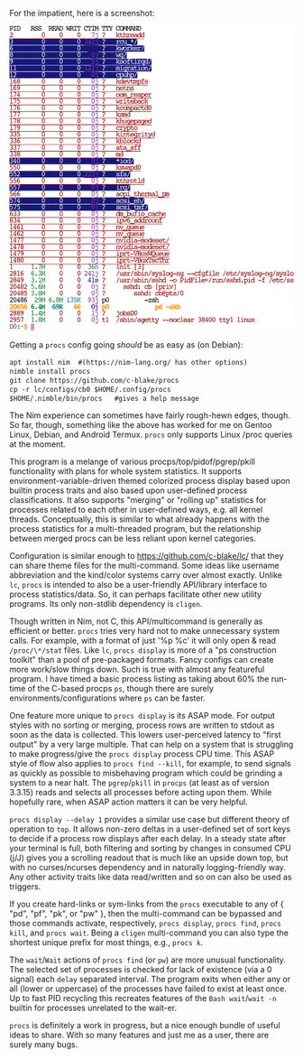 For the impatient, here is a screenshot:

![screenshot](https://raw.githubusercontent.com/c-blake/procs/master/screenshots/main.png)

Getting a `procs` config going *should* be as easy as (on Debian):
```
apt install nim  #(https://nim-lang.org/ has other options)
nimble install procs
git clone https://github.com/c-blake/procs
cp -r lc/configs/cb0 $HOME/.config/procs
$HOME/.nimble/bin/procs   #gives a help message
```
The Nim experience can sometimes have fairly rough-hewn edges, though.  So far,
though, something like the above has worked for me on Gentoo Linux, Debian, and
Android Termux.  `procs` only supports Linux /proc queries at the moment.

This program is a melange of various procps/top/pidof/pgrep/pkill functionality
with plans for whole system statistics.  It supports environment-variable-driven
themed colorized process display based upon builtin process traits and also
based upon user-defined process classifications.  It also supports "merging"
or "rolling up" statistics for processes related to each other in user-defined
ways, e.g. all kernel threads.  Conceptually, this is similar to what already
happens with the process statistics for a multi-threaded program, but the
relationship between merged procs can be less reliant upon kernel categories.

Configuration is similar enough to https://github.com/c-blake/lc/ that they can
share theme files for the multi-command.  Some ideas like username abbreviation
and the kind/color systems carry over almost exactly.  Unlike `lc`, `procs` is
intended to also be a user-friendly API/library interface to process
statistics/data.  So, it can perhaps facilitate other new utility programs.
Its only non-stdlib dependency is `cligen`.

Though written in Nim, not C, this API/multicommand is generally as efficient
or better.  `procs` tries very hard not to make unnecessary system calls.  For
example, with a format of just '%p %c' it will only open & read `/proc/\*/stat`
files.  Like `lc`, `procs display` is more of a "ps construction toolkit" than
a pool of pre-packaged formats.  Fancy configs can create more work/slow things
down.  Such is true with almost any featureful program.  I have timed a basic
process listing as taking about 60% the run-time of the C-based procps `ps`,
though there are surely environments/configurations where `ps` can be faster.

One feature more unique to `procs display` is its ASAP mode.  For output styles
with no sorting or merging, process rows are written to stdout as soon as the
data is collected.  This lowers user-perceived latency to "first output" by a
very large multiple.  That can help on a system that is struggling to make
progress/give the `procs display` process CPU time.  This ASAP style of flow
also applies to `procs find --kill`, for example, to send signals as quickly
as possible to misbehaving program which could be grinding a system to a near
halt.  The `pgrep`/`pkill` in `procps` (at least as of version 3.3.15) reads
and selects all processes before acting upon them.  While hopefully rare, when
ASAP action matters it can be very helpful.

`procs display --delay 1` provides a similar use case but different theory of
operation to `top`.  It allows non-zero deltas in a user-defined set of sort
keys to decide if a process row displays after each delay.  In a steady state
after your terminal is full, both filtering and sorting by changes in consumed
CPU (j/J) gives you a scrolling readout that is much like an upside down top,
but with no curses/ncurses dependency and in naturally logging-friendly way.
Any other activity traits like data read/written and so on can also be used as
triggers.

If you create hard-links or sym-links from the `procs` executable to any of
{ "pd", "pf", "pk", or "pw" }, then the multi-command can be bypassed and
those commands activate, respectively, `procs display`, `procs find`, `procs
kill`, and `procs wait`.  Being a `cligen` multi-command you can also type the
shortest unique prefix for most things, e.g., `procs k`.

The `wait`/`Wait` actions of `procs find` (or `pw`) are more unusual
functionality.  The selected set of processes is checked for lack of existence
(via a 0 signal) each `delay` separated interval.  The program exits when either
any or all (lower or uppercase) of the processes have failed to exist at least
once.  Up to fast PID recycling this recreates features of the `Bash wait`/`wait
-n` builtin for processes unrelated to the wait-er.

`procs` is definitely a work in progress, but a nice enough bundle of useful
ideas to share.  With so many features and just me as a user, there are surely
many bugs.
